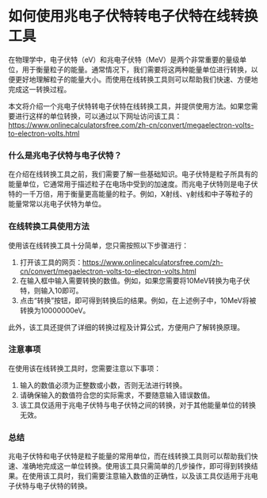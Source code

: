 如何使用兆电子伏特转电子伏特在线转换工具
====================

在物理学中，电子伏特（eV）和兆电子伏特（MeV）是两个非常重要的量级单位，用于衡量粒子的能量。通常情况下，我们需要将这两种能量单位进行转换，以便更好地理解粒子的能量大小。而使用在线转换工具则可以帮助我们快速、方便地完成这一转换过程。

本文将介绍一个兆电子伏特转电子伏特在线转换工具，并提供使用方法。如果您需要进行这样的单位转换，可以通过以下网址访问该工具：<https://www.onlinecalculatorsfree.com/zh-cn/convert/megaelectron-volts-to-electron-volts.html>

### 什么是兆电子伏特与电子伏特？

在介绍在线转换工具之前，我们需要了解一些基础知识。电子伏特是粒子所具有的能量单位，它通常用于描述粒子在电场中受到的加速度。而兆电子伏特则是电子伏特的一千万倍，用于衡量更高能量的粒子。例如，X射线、γ射线和中子等粒子的能量常常以兆电子伏特为单位。

### 在线转换工具使用方法

使用该在线转换工具十分简单，您只需按照以下步骤进行：

1. 打开该工具的网页：<https://www.onlinecalculatorsfree.com/zh-cn/convert/megaelectron-volts-to-electron-volts.html>
2. 在输入框中输入需要转换的数值。例如，如果您需要将10MeV转换为电子伏特，则输入10即可。
3. 点击“转换”按钮，即可得到转换后的结果。例如，在上述例子中，10MeV将被转换为10000000eV。

此外，该工具还提供了详细的转换过程及计算公式，方便用户了解转换原理。

### 注意事项

在使用该在线转换工具时，您需要注意以下事项：

1. 输入的数值必须为正整数或小数，否则无法进行转换。
2. 请确保输入的数值符合您的实际需求，不要随意输入错误数值。
3. 该工具仅适用于兆电子伏特与电子伏特之间的转换，对于其他能量单位的转换无效。

### 总结

兆电子伏特和电子伏特是粒子能量的常用单位，而在线转换工具则可以帮助我们快速、准确地完成这一单位转换。使用该工具只需简单的几步操作，即可得到转换结果。在使用该工具时，我们需要注意输入数值的正确性，以及该工具仅适用于兆电子伏特与电子伏特的转换。